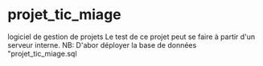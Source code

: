 projet_tic_miage
================

logiciel de gestion de projets
Le test de ce projet peut se faire à partir d'un serveur interne. 
NB: D'abor déployer la base de données "projet_tic_miage.sql
